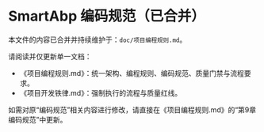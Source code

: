 # SmartAbp 编码规范（已合并）

本文件的内容已合并并持续维护于：`doc/项目编程规则.md`。

请阅读并仅更新单一文档：
- 《项目编程规则.md》：统一架构、编程规则、编码规范、质量门禁与流程要求。
- 《项目开发铁律.md》：强制执行的流程与质量红线。

如需对原“编码规范”相关内容进行修改，请直接在《项目编程规则.md》的“第9章 编码规范”中更新。
